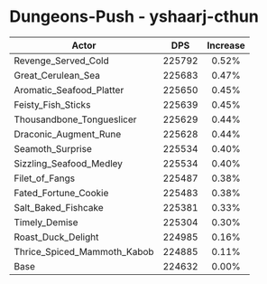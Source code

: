 # Dungeons-Push - yshaarj-cthun
| Actor | DPS | Increase |
|---|:---:|:---:|
|Revenge_Served_Cold|225792|0.52%|
|Great_Cerulean_Sea|225683|0.47%|
|Aromatic_Seafood_Platter|225650|0.45%|
|Feisty_Fish_Sticks|225639|0.45%|
|Thousandbone_Tongueslicer|225629|0.44%|
|Draconic_Augment_Rune|225628|0.44%|
|Seamoth_Surprise|225534|0.40%|
|Sizzling_Seafood_Medley|225534|0.40%|
|Filet_of_Fangs|225487|0.38%|
|Fated_Fortune_Cookie|225483|0.38%|
|Salt_Baked_Fishcake|225381|0.33%|
|Timely_Demise|225304|0.30%|
|Roast_Duck_Delight|224985|0.16%|
|Thrice_Spiced_Mammoth_Kabob|224885|0.11%|
|Base|224632|0.00%|
